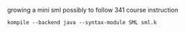 growing a mini sml possibly to follow 341 course instruction

`kompile --backend java --syntax-module SML sml.k`
